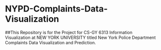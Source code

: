 # NYPD-Complaints-Data-Visualization
##This Repository is for the Project for CS-GY 6313 Information Visualization at NEW YORK UNIVERSITY titled New York Police Department Complaints Data Visualization and Prediction.
